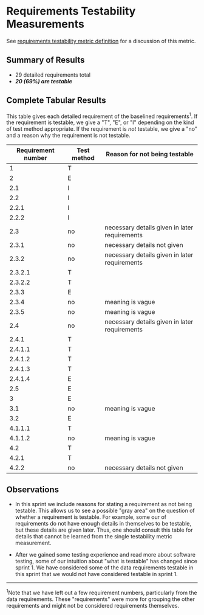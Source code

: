 # Requirements Testability Measurements

See [requirements testability metric definition](../metric-definitions/requirements-testability-metric.md) 
for a discussion of this metric.

## Summary of Results

* 29 detailed requirements total
* ***20 (69%) are testable***

## Complete Tabular Results

This table gives each detailed requirement of the baselined requirements<sup>1</sup>. If the 
requirement is testable, we give a "T", "E", or "I" depending on the kind of test 
method appropriate. If the requirement is *not* testable, we give a "no" and a 
reason why the requirement is not testable.

Requirement number | Test method | Reason for not being testable
--- | --- | ---
1 | T | 
2 | E | 
2.1 | I | 
2.2 | I | 
2.2.1 | I | 
2.2.2 | I | 
2.3 | no | necessary details given in later requirements
2.3.1 | no | necessary details not given
2.3.2 | no | necessary details given in later requirements
2.3.2.1 | T | 
2.3.2.2 | T | 
2.3.3 | E | 
2.3.4 | no | meaning is vague
2.3.5 | no | meaning is vague
2.4 | no | necessary details given in later requirements
2.4.1 | T | 
2.4.1.1 | T | 
2.4.1.2 | T | 
2.4.1.3 | T | 
2.4.1.4 | E | 
2.5 | E | 
3 | E | 
3.1 | no | meaning is vague
3.2 | E | 
4.1.1.1 | T | 
4.1.1.2 | no | meaning is vague
4.2 | T | 
4.2.1 | T | 
4.2.2 | no | necessary details not given

## Observations

* In this sprint we include reasons for stating a requirement as not being testable. 
This allows us to see a possible "gray area" on the question of whether a requirement is 
testable. For example, some our of requirements do not have enough details in 
themselves to be testable, but these details are given later. Thus, one should 
consult this table for details that cannot be learned from the single testability metric
measurement.

* After we gained some testing experience and read more about software testing, 
some of our intuition about "what is testable" has changed since sprint 1. We have 
considered some of the data requirements testable in this sprint that we would 
not have considered testable in sprint 1.


---
<sup>1</sup>Note that we have left out a few requirement numbers, particularly from 
the data requirements. These "requirements" were more for grouping the other 
requirements and might not be considered requirements themselves.